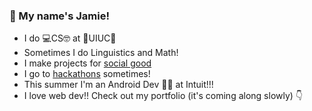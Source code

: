 ### 👋 My name's Jamie! 
- I do 💻CS🤓 at 🔶UIUC🔷
- Sometimes I do Linguistics and Math!
- I make projects for [social good](github.com/hack4impact-uiuc) 
- I go to [hackathons](https://devpost.com/jamieRollison) sometimes!
- This summer I'm an Android Dev 📱🤖 at Intuit!!!
- I love web dev!! Check out my portfolio (it's coming along slowly) 👇

<!--
**jamieRollison/jamieRollison** is a ✨ _special_ ✨ repository because its `README.md` (this file) appears on your GitHub profile.

Here are some ideas to get you started:

- 🔭 I’m currently working on ...
- 🌱 I’m currently learning ...
- 👯 I’m looking to collaborate on ...
- 🤔 I’m looking for help with ...
- 💬 Ask me about ...
- 📫 How to reach me: ...
- 😄 Pronouns: ...
- ⚡ Fun fact: ...
-->
